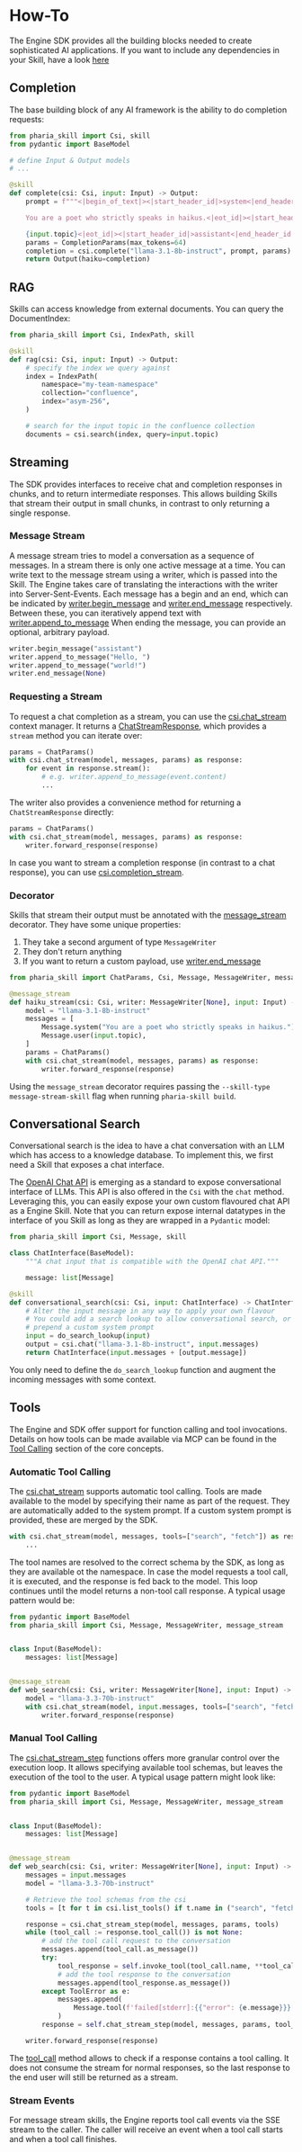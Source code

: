 # How-To

The Engine SDK provides all the building blocks needed to create sophisticated AI applications.
If you want to include any dependencies in your Skill, have a look [here](03-core_concepts.md#wasm-component)

## Completion

The base building block of any AI framework is the ability to do completion requests:

```python
from pharia_skill import Csi, skill
from pydantic import BaseModel

# define Input & Output models
# ...

@skill
def complete(csi: Csi, input: Input) -> Output:
    prompt = f"""<|begin_of_text|><|start_header_id|>system<|end_header_id|>

    You are a poet who strictly speaks in haikus.<|eot_id|><|start_header_id|>user<|end_header_id|>

    {input.topic}<|eot_id|><|start_header_id|>assistant<|end_header_id|>"""
    params = CompletionParams(max_tokens=64)
    completion = csi.complete("llama-3.1-8b-instruct", prompt, params)
    return Output(haiku=completion)
```

## RAG

Skills can access knowledge from external documents. You can query the DocumentIndex:

```python
from pharia_skill import Csi, IndexPath, skill

@skill
def rag(csi: Csi, input: Input) -> Output:
    # specify the index we query against
    index = IndexPath(
        namespace="my-team-namespace"
        collection="confluence",
        index="asym-256",
    )

    # search for the input topic in the confluence collection
    documents = csi.search(index, query=input.topic)
```

## Streaming

The SDK provides interfaces to receive chat and completion responses in chunks, and to return intermediate responses.
This allows building Skills that stream their output in small chunks, in contrast to only returning a single response.

### Message Stream

A message stream tries to model a conversation as a sequence of messages.
In a stream there is only one active message at a time.
You can write text to the message stream using a writer, which is passed into the Skill.
The Engine takes care of translating the interactions with the writer into Server-Sent-Events.
Each message has a begin and an end, which can be indicated by [writer.begin_message](https://pharia-skill.readthedocs.io/en/latest/references.html#pharia_skill.MessageWriter.begin_message) and [writer.end_message](https://pharia-skill.readthedocs.io/en/latest/references.html#pharia_skill.MessageWriter.begin_message) respectively.
Between these, you can iteratively append text with [writer.append_to_message](https://pharia-skill.readthedocs.io/en/latest/references.html#pharia_skill.MessageWriter.append_to_message)
When ending the message, you can provide an optional, arbitrary payload.

```python
writer.begin_message("assistant")
writer.append_to_message("Hello, ")
writer.append_to_message("world!")
writer.end_message(None)
```

### Requesting a Stream

To request a chat completion as a stream, you can use the [csi.chat_stream](https://pharia-skill.readthedocs.io/en/latest/references.html#pharia_skill.Csi.chat_stream) context manager.
It returns a [ChatStreamResponse](https://pharia-skill.readthedocs.io/en/latest/references.html#pharia_skill.ChatStreamResponse), which provides a `stream` method you can iterate over:

```python
params = ChatParams()
with csi.chat_stream(model, messages, params) as response:
    for event in response.stream():
        # e.g. writer.append_to_message(event.content)
        ...
```

The writer also provides a convenience method for returning a `ChatStreamResponse` directly:

```python
params = ChatParams()
with csi.chat_stream(model, messages, params) as response:
    writer.forward_response(response)
```

In case you want to stream a completion response (in contrast to a chat response), you can use [csi.completion_stream](https://pharia-skill.readthedocs.io/en/latest/references.html#pharia_skill.Csi.completion_stream).

### Decorator

Skills that stream their output must be annotated with the [message_stream](https://pharia-skill.readthedocs.io/en/latest/references.html#pharia_skill.message_stream) decorator.
They have some unique properties:

1. They take a second argument of type `MessageWriter`
2. They don't return anything
3. If you want to return a custom payload, use [writer.end_message](https://pharia-skill.readthedocs.io/en/latest/references.html#pharia_skill.MessageWriter.end_message)

```python
from pharia_skill import ChatParams, Csi, Message, MessageWriter, message_stream

@message_stream
def haiku_stream(csi: Csi, writer: MessageWriter[None], input: Input) -> None:
    model = "llama-3.1-8b-instruct"
    messages = [
        Message.system("You are a poet who strictly speaks in haikus."),
        Message.user(input.topic),
    ]
    params = ChatParams()
    with csi.chat_stream(model, messages, params) as response:
        writer.forward_response(response)
```

Using the `message_stream` decorator requires passing the `--skill-type message-stream-skill` flag when running `pharia-skill build`.

## Conversational Search

Conversational search is the idea to have a chat conversation with an LLM which has access to a knowledge database.
To implement this, we first need a Skill that exposes a chat interface.

The [OpenAI Chat API](https://platform.openai.com/docs/api-reference/chat) is emerging as a standard to expose conversational interface of LLMs.
This API is also offered in the `Csi` with the `chat` method. Leveraging this, you can easily expose your own custom flavoured chat API as a Engine Skill.
Note that you can return expose internal datatypes in the interface of you Skill as long as they are wrapped in a `Pydantic` model:

```python
from pharia_skill import Csi, Message, skill

class ChatInterface(BaseModel):
    """A chat input that is compatible with the OpenAI chat API."""

    message: list[Message]

@skill
def conversational_search(csi: Csi, input: ChatInterface) -> ChatInterface:
    # Alter the input message in any way to apply your own flavour
    # You could add a search lookup to allow conversational search, or just
    # prepend a custom system prompt
    input = do_search_lookup(input)
    output = csi.chat("llama-3.1-8b-instruct", input.messages)
    return ChatInterface(input.messages + [output.message])
```

You only need to define the `do_search_lookup` function and augment the incoming messages with some context.

## Tools

The Engine and SDK offer support for function calling and tool invocations.
Details on how tools can be made available via MCP can be found in the [Tool Calling](03-core_concepts.md#tool-calling) section of the core concepts.

### Automatic Tool Calling

The [csi.chat_stream](https://pharia-skill.readthedocs.io/en/latest/references.html#pharia_skill.Csi.chat_stream) supports automatic tool calling.
Tools are made available to the model by specifying their name as part of the request.
They are automatically added to the system prompt. If a custom system prompt is provided, these are merged by the SDK.

```python
with csi.chat_stream(model, messages, tools=["search", "fetch"]) as response:
    ...
```
The tool names are resolved to the correct schema by the SDK, as long as they are available ot the namespace.
In case the model requests a tool call, it is executed, and the response is fed back to the model.
This loop continues until the model returns a non-tool call response.
A typical usage pattern would be:

```python
from pydantic import BaseModel
from pharia_skill import Csi, Message, MessageWriter, message_stream


class Input(BaseModel):
    messages: list[Message]


@message_stream
def web_search(csi: Csi, writer: MessageWriter[None], input: Input) -> None:
    model = "llama-3.3-70b-instruct"
    with csi.chat_stream(model, input.messages, tools=["search", "fetch"]) as response:
        writer.forward_response(response)
```


### Manual Tool Calling

The [csi.chat_stream_step](https://pharia-skill.readthedocs.io/en/latest/references.html#pharia_skill.Csi.chat_stream_step) functions offers more granular control over the execution loop.
It allows specifying available tool schemas, but leaves the execution of the tool to the user.
A typical usage pattern might look like:

```python
from pydantic import BaseModel
from pharia_skill import Csi, Message, MessageWriter, message_stream


class Input(BaseModel):
    messages: list[Message]


@message_stream
def web_search(csi: Csi, writer: MessageWriter[None], input: Input) -> None:
    messages = input.messages
    model = "llama-3.3-70b-instruct"

    # Retrieve the tool schemas from the csi
    tools = [t for t in csi.list_tools() if t.name in ("search", "fetch")]

    response = csi.chat_stream_step(model, messages, params, tools)
    while (tool_call := response.tool_call()) is not None:
        # add the tool call request to the conversation
        messages.append(tool_call.as_message())
        try:
            tool_response = self.invoke_tool(tool_call.name, **tool_call.parameters)
            # add the tool response to the conversation
            messages.append(tool_response.as_message())
        except ToolError as e:
            messages.append(
                Message.tool(f'failed[stderr]:{{"error": {e.message}}}[/stderr]')
            )
        response = self.chat_stream_step(model, messages, params, tool_schemas)

    writer.forward_response(response)
```

The [tool_call](https://pharia-skill.readthedocs.io/en/latest/references.html#pharia_skill.ChatStreamResponse.tool_call) method allows to check if a response contains a tool calling.
It does not consume the stream for normal responses, so the last response to the end user will still be returned as a stream.

### Stream Events

For message stream skills, the Engine reports tool call events via the SSE stream to the caller.
The caller will receive an event when a tool call starts and when a tool call finishes.